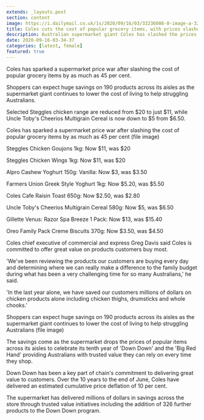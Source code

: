 ```yaml
---
extends: _layouts.post
section: content
image: https://i.dailymail.co.uk/1s/2020/09/16/03/33236008-0-image-a-32_1600222802101.jpg 
title: Coles cuts the cost of popular grocery items, with prices slashed by 40 per cent 
description: Australian supermarket giant Coles has slashed the prices of its popular grocery items by as much as 45 per cent. 
date: 2020-09-16-03-34-37 
categories: [latest, female] 
featured: true 
--- 
```

Coles has sparked a supermarket price war after slashing the cost of popular grocery items by as much as 45 per cent.

Shoppers can expect huge savings on 190 products across its aisles as the supermarket giant continues to lower the cost of living to help struggling Australians.

Selected Steggles chicken range are reduced from $20 to just $11, while Uncle Toby's Cheerios Multigrain Cereal is now down to $5 from $6.50. 

Coles has sparked a supermarket price war after slashing the cost of popular grocery items by as much as 45 per cent (file image)

Steggles Chicken Goujons 1kg: Now $11, was $20

Steggles Chicken Wings 1kg: Now $11, was $20 

Alpro Cashew Yoghurt 150g: Vanilla: Now $3, was $3.50

Farmers Union Greek Style Yoghurt 1kg: Now $5.20, was $5.50

Coles Cafe Raisin Toast 650g: Now $2.50, was $2.80

Uncle Toby's Cheerios Multigrain Cereal 580g: Now $5, was $6.50

Gillette Venus: Razor Spa Breeze 1 Pack: Now $13, was $15.40

Oreo Family Pack Creme Biscuits 370g: Now $3.50, was $4.50

Coles chief executive of commercial and express Greg Davis said Coles is committed to offer great value on products customers buy most.

'We've been reviewing the products our customers are buying every day and determining where we can really make a difference to the family budget during what has been a very challenging time for so many Australians,' he said.

'In the last year alone, we have saved our customers millions of dollars on chicken products alone including chicken thighs, drumsticks and whole chooks.'

Shoppers can expect huge savings on 190 products across its aisles as the supermarket giant continues to lower the cost of living to help struggling Australians (file image)

The savings come as the supermarket drops the prices of popular items across its aisles to celebrate its tenth year of 'Down Down' and the 'Big Red Hand' providing Australians with trusted value they can rely on every time they shop.

Down Down has been a key part of chain's commitment to delivering great value to customers. Over the 10 years to the end of June, Coles have delivered an estimated cumulative price deflation of 10 per cent.

The supermarket has delivered millions of dollars in savings across the store through trusted value initiatives including the addition of 326 further products to the Down Down program.

